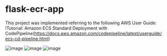 # flask-ecr-app
This project was implemented referring to the following AWS User Guide:
!Tutorial: Amazon ECS Standard Deployment with CodePipeline(https://docs.aws.amazon.com/codepipeline/latest/userguide/ecs-cd-pipeline.html)

![image](https://github.com/user-attachments/assets/4b9f7967-838b-40af-8b87-5ccd3a88903a)
![image](https://github.com/user-attachments/assets/8298cd33-714b-4847-bff0-866aff305093)
![image](https://github.com/user-attachments/assets/d68ee2b6-a2eb-43f7-950f-f10ae8a732e1)
